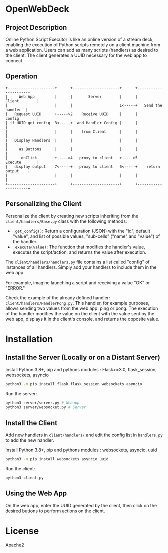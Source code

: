 
# OpenWebDeck

## Project Description

Online Python Script Executor is like an online version of a stream deck, enabling the execution of Python scripts remotely on a client machine from a web application. Users can add as many scripts (handlers) as desired to the client. The client generates a UUID necessary for the web app to connect.

## Operation
```
+---------------------+      +---------------------+      +---------------------+
|     Web App         |      |       Server        |      |       Client        |
|                     |      |                     1<-----+   Send the handler  |
|   Request UUID      +----->2    Receive UUID     |      |       config        |
| if UUID get config  3<-----+  and Handler Config |      |                     |
|                     |      |    from Client      |      |                     |
|   Display Handlers  |      |                     |      |                     |
|     as Buttons      |      |                     |      |                     |
|      onClick        +----->4   proxy to client   +----->5       Execute       |
|   display output    7<-----+   proxy to client   6<-----+    return output    |
|                     |      |                     |      |                     |
+---------------------+      +---------------------+      +---------------------+
```

## Personalizing the Client

Personalize the client by creating new scripts inheriting from the `client/handlers/Base.py` class with the following methods:

- `.get_config()`: Return a configuration (JSON) with the "id", default "value", and list of possible values, "sub-cells" ("name" and "value") of the handler.
- `.execute(value)`: The function that modifies the handler's value, executes the script/action, and returns the value after execution.

The `client/handlers/handlers.py` file contains a list called "config" of instances of all handlers. Simply add your handlers to include them in the web app.

For example, imagine launching a script and receiving a value "OK" or "ERROR."

Check the example of the already defined handler: `client/handlers/HandlerPong.py`. This handler, for example purposes, allows sending two values from the web app: ping or pong. 
The execution of the handler modifies the value on the client with the value sent by the web app, displays it in the client's console, and returns the opposite value.

# Installation

## Install the Server (Locally or on a Distant Server)

Install Python 3.8+, pip and pythons modules : Flask>=3.0, flask_session, websockets, asyncio
```bash
python3 -m pip install flask flask_session websockets asyncio
```
Run the server:
```bash
python3 server/server.py # Webapp
python3 server/websocket.py # Server
```

## Install the Client

Add new handlers in `client/handlers/` and edit the config list in `handlers.py` to add the new handler.

Install Python 3.8+, pip and pythons modules : websockets, asyncio, uuid
```bash
python3 -m pip install websockets asyncio uuid
```
Run the client:
```bash
python3 client.py
```

## Using the Web App

On the web app, enter the UUID generated by the client, then click on the desired buttons to perform actions on the client.

# License 

Apache2
